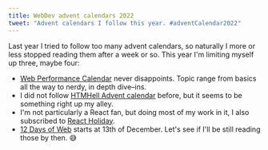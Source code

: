 ```yaml
---
title: WebDev advent calendars 2022
tweet: "Advent calendars I follow this year. #adventCalendar2022"
---
```

Last year I tried to follow too many advent calendars, so naturally I
more or less stopped reading them after a week or so. This year I'm
limiting myself up three, maybe four:

- [Web Performance Calendar](https://calendar.perfplanet.com/2022) never
  disappoints. Topic range from basics all the way to nerdy, in depth
  dive–ins.
- I did not follow [HTMHell Advent
  calendar](https://www.htmhell.dev/adventcalendar) before, but it seems
  to be something right up my alley.
- I'm not particularly a React fan, but doing most of my work in it, I
  also subscribed to [React Holiday](https://react.holiday).
- [12 Days of Web](https://12daysofweb.dev) starts at 13th of December.
  Let's see if I'll be still reading those by then. 😅
